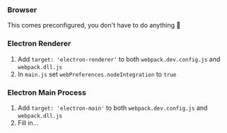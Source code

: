 ### Browser

This comes preconfigured, you don't have to do anything :clap:

### Electron Renderer

1. Add `target: 'electron-renderer'` to both `webpack.dev.config.js` and `webpack.dll.js`
2. In `main.js` set `webPreferences.nodeIntegration` to `true`


### Electron Main Process

1. Add `target: 'electron-main'` to both `webpack.dev.config.js` and `webpack.dll.js`
2. Fill in...